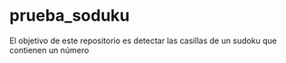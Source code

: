 # prueba_soduku
 El objetivo de este repositorio es detectar las casillas de un sudoku que contienen un número
